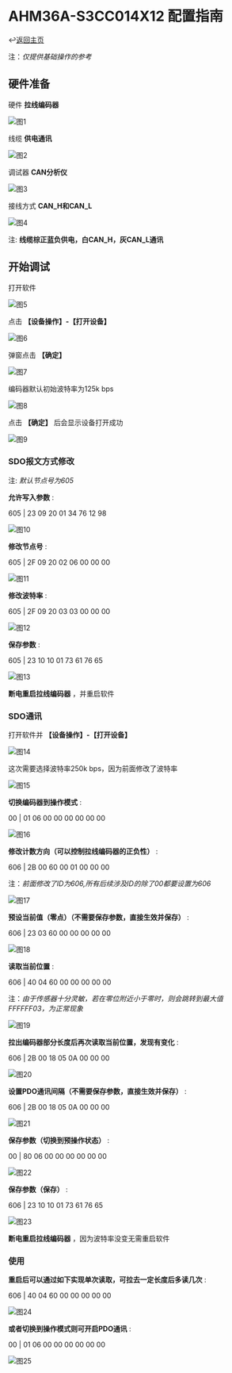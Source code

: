 # AHM36A-S3CC014X12 配置指南

↩️[返回主页](../../README.md)

注：_仅提供基础操作的参考_

## 硬件准备

硬件 __拉线编码器__

![图1](img/001.jpeg)

线缆 __供电通讯__

![图2](img/002.jpeg)

调试器 __CAN分析仪__

![图3](img/003.jpeg)

接线方式 __CAN_H和CAN_L__

![图4](img/004.jpeg)

注: __线缆棕正蓝负供电，白CAN_H，灰CAN_L通讯__

## 开始调试

打开软件

![图5](img/005.png)

点击 __【设备操作】-【打开设备】__

![图6](img/006.png)

弹窗点击 __【确定】__

![图7](img/007.png)

编码器默认初始波特率为125k bps

![图8](img/008.png)

点击 __【确定】__ 后会显示设备打开成功

![图9](img/009.png)

### SDO报文方式修改

注: _默认节点号为605_

__允许写入参数__ :

605 | 23 09 20 01 34 76 12 98

![图10](img/010.png)

__修改节点号__ :

605 | 2F 09 20 02 06 00 00 00

![图11](img/011.png)

__修改波特率__ :

605 | 2F 09 20 03 03 00 00 00

![图12](img/012.png)

__保存参数__ :

605 | 23 10 10 01 73 61 76 65

![图13](img/013.png)

__断电重启拉线编码器__ ，并重启软件

### SDO通讯

打开软件并 __【设备操作】-【打开设备】__

![图14](img/014.png)

这次需要选择波特率250k bps，因为前面修改了波特率

![图15](img/015.png)

__切换编码器到操作模式__ :

00 | 01 06 00 00 00 00 00 00

![图16](img/016.png)

__修改计数方向（可以控制拉线编码器的正负性）__ :

606 | 2B 00 60 00 01 00 00 00

注：_前面修改了ID为606,所有后续涉及ID的除了00都要设置为606_

![图17](img/017.png)

__预设当前值（零点）（不需要保存参数，直接生效并保存）__ :

606 | 23 03 60 00 00 00 00 00

![图18](img/018.png)

__读取当前位置__ :

606 | 40 04 60 00 00 00 00 00

注：_由于传感器十分灵敏，若在零位附近小于零时，则会跳转到最大值FFFFFF03，为正常现象_

![图19](img/019.png)

__拉出编码器部分长度后再次读取当前位置，发现有变化__ :

606 | 2B 00 18 05 0A 00 00 00

![图20](img/020.png)

__设置PDO通讯间隔（不需要保存参数，直接生效并保存）__ :

606 | 2B 00 18 05 0A 00 00 00

![图21](img/021.png)

__保存参数（切换到预操作状态）__ :

00 | 80 06 00 00 00 00 00 00

![图22](img/022.png)

__保存参数（保存）__ :

606 | 23 10 10 01 73 61 76 65

![图23](img/023.png)

__断电重启拉线编码器__ ，因为波特率没变无需重启软件

### 使用

__重启后可以通过如下实现单次读取，可拉去一定长度后多读几次__ :

606 | 40 04 60 00 00 00 00 00

![图24](img/024.png)

__或者切换到操作模式则可开启PDO通讯__ :

00 | 01 06 00 00 00 00 00 00

![图25](img/025.png)
